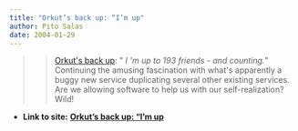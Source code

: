 ```yaml
---
title: "Orkut’s back up: “I’m up"
author: Pito Salas
date: 2004-01-29
---
```



>>

>> [Orkut's back up](<http://orkut.com>): " _I 'm up to 193 friends - and
counting._" Continuing the amusing fascination with what's apparently a buggy
new service duplicating several other existing services. Are we allowing
software to help us with our self-realization? Wild!


* **Link to site:** **[Orkut’s back up: “I’m up](None)**
